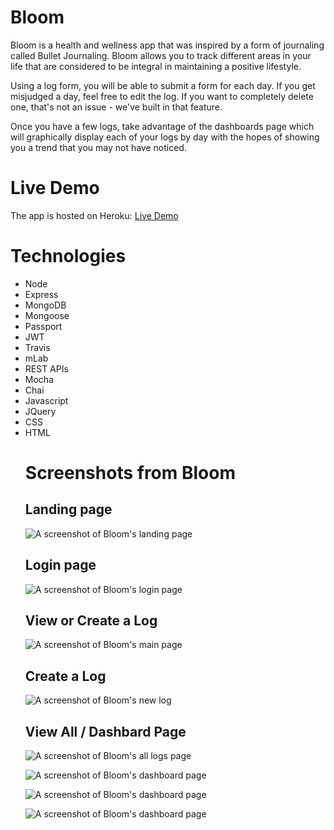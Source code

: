 # Bloom

Bloom is a health and wellness app that was inspired by a form of journaling called Bullet Journaling. Bloom allows you to track different areas in your life that are considered to be integral in maintaining a positive lifestyle. 

Using a log form, you will be able to submit a form for each day. If you get misjudged a day, feel free to edit the log. If you want to completely delete one, that's not an issue - we've built in that feature.

Once you have a few logs, take advantage of the dashboards page which will graphically display each of your logs by day with the hopes of showing you a trend that you may not have noticed. 

# Live Demo
The app is hosted on Heroku: <a href = "https://bloomappthinkful.herokuapp.com">Live Demo</a>
    
# Technologies
<ul>
<li>Node</li>
<li>Express</li>
<li>MongoDB</li>
<li>Mongoose</li>
<li>Passport</li>
<li>JWT</li>
<li>Travis</li>
<li>mLab</li>
<li>REST APIs</li>
<li>Mocha</li>
<li>Chai</li>
<li>Javascript</li>
<li>JQuery</li>
<li>CSS</li>
<li>HTML</li>
    
    
# Screenshots from Bloom


<h2>Landing page</h2>


![A screenshot of Bloom's landing page](screenshots/Landing.png)


<h2>Login page</h2>


![A screenshot of Bloom's login page](screenshots/Login.png)


<h2>View or Create a Log</h2>



![A screenshot of Bloom's main page](screenshots/Main.png)


<h2>Create a Log</h2>



![A screenshot of Bloom's new log](screenshots/NewLog.png)


<h2>View All / Dashbard Page</h2>



![A screenshot of Bloom's all logs page](screenshots/AllLogs.png)

![A screenshot of Bloom's dashboard page](screenshots/Dash1.png)

![A screenshot of Bloom's dashboard page](screenshots/Dash2.png)

![A screenshot of Bloom's dashboard page](screenshots/Dash3.png)
